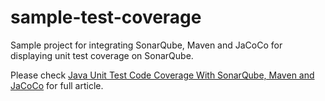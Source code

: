 # sample-test-coverage

Sample project for integrating SonarQube, Maven and JaCoCo for displaying unit test coverage on SonarQube.

Please check [Java Unit Test Code Coverage With SonarQube, Maven and JaCoCo](https://ayetgin.blogspot.com.tr/2016/12/java-unit-test-code-coverage-with-sonarqube-maven-jococo.html) for full article.

